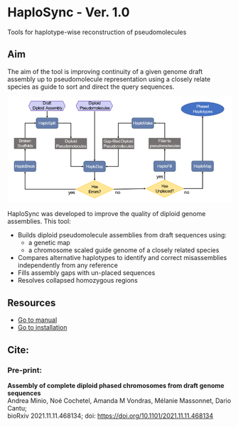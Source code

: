 # HaploSync - Ver. 1.0
Tools for haplotype-wise reconstruction of pseudomolecules

## Aim
The aim of the tool is improving continuity of a given genome draft assembly up to pseudomolecule representation using a closely relate species as guide to sort and direct the query sequences.  

![HaploSync Diagram](./manual/Workflows/Diagram.png)

HaploSync was developed to improve the quality of diploid genome assemblies. This tool:

* Builds diploid pseudomolecule assemblies from draft sequences using:
  * a genetic map 
  * a chromosome scaled guide genome of a closely related species 
* Compares alternative haplotypes to identify and correct misassemblies independently from any reference
* Fills assembly gaps with un-placed sequences
* Resolves collapsed homozygous regions

## Resources
  * [Go to manual](./manual/Readme.md)
  * [Go to installation](./manual/Install.md)

## Cite:
### Pre-print:
__Assembly of complete diploid phased chromosomes from draft genome sequences__\
Andrea Minio, Noé Cochetel, Amanda M Vondras, Mélanie Massonnet, Dario Cantu;\
bioRxiv 2021.11.11.468134; doi: https://doi.org/10.1101/2021.11.11.468134

